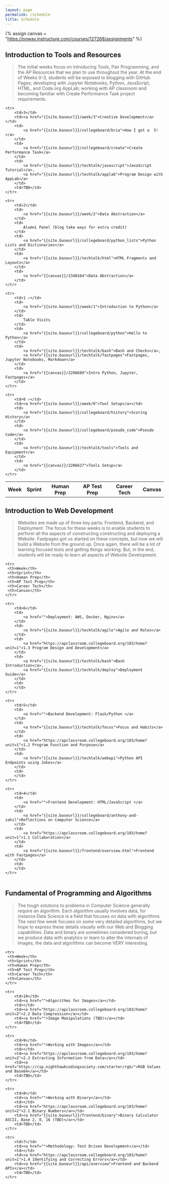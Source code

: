 ```yaml
---
layout: page
permalink: /schedule
title: Schedule
---
```


<!-- Canvas Course -->
{% assign canvas = "https://poway.instructure.com/courses/127268/assignments" %}

## Introduction to Tools and Resources
> The initial weeks focus on introducing Tools, Pair Programming, and the AP Resources that we plan to use throughout the year. At the end of Weeks 0-3, students will be exposed to blogging with GitHub Pages; developing with Jupyter Notebooks, Python, JavaScript, HTML, and Code.org AppLab; working with AP classroom and becoming familiar with Create Performance Task project requirements.

<table>
    <tr>
     <th>Week</th>
     <th>Sprint</th>
     <th>Human Prep</th>
     <th>AP Test Prep</th>
     <th>Career Tech</th>
     <th>Canvas</th>
    </tr>

    <tr>
        <td>3</td>
        <td><a href="{{site.baseurl}}/week/3">Creative Development</a></td>
        <td>
            <a href="{{site.baseurl}}/collegeboard/bria">How I got a  5!</a>
        </td>
        <td>
            <a href="{{site.baseurl}}/collegeboard/create">Create Performance Task</a>
        </td>
        <td>
            <a href="{{site.baseurl}}/techtalk/javascript">JavaScript Tutorial</a>,
            <a href="{{site.baseurl}}/techtalk/applab">Program Design with AppLab</a>
        </td>
        <td>TBD</td>
    </tr>

    <tr>
        <td>2</td>
        <td>
            <a href="{{site.baseurl}}/week/2">Data Abstraction</a>
        </td>
        <td>
            Alumni Panel (blog take ways for extra credit)
        </td>
        <td>
            <a href="{{site.baseurl}}/collegeboard/python_lists">Python Lists and Dictionaries</a>
        </td>
        <td>
            <a href="{{site.baseurl}}/techtalk/html">HTML Fragments and Layouts</a>
        </td>
        <td>
            <a href="{{canvas}}/2340164">Data Abstraction</a>
        </td>
    </tr>

    <tr>
        <td>1 ✓</td>
        <td>
            <a href="{{site.baseurl}}/week/1">Introduction to Python</a>
        </td>
        <td>
            Table Visits
        </td>
        <td>
            <a href="{{site.baseurl}}/collegeboard/python">Hello to Python</a>
        </td>
        <td>
            <a href="{{site.baseurl}}/techtalk/bash">Bash and Checks</a>,
            <a href="{{site.baseurl}}/techtalk/fastpages">Fastpages, Jupyter Notebooks, Markdown</a>     
        </td>
        <td>
            <a href="{{canvas}}/2296689">Intro Python, Jupyter, Fastpages</a>
        </td>
    </tr>
    
    <tr>
        <td>0 ✓</td>
        <td><a href="{{site.baseurl}}/week/0">Tool Setup</a></td>
        <td>
            <a href="{{site.baseurl}}/collegeboard/history">Scoring History</a>
        </td>
        <td>
            <a href="{{site.baseurl}}/collegeboard/pseudo_code">Pseudo Code</a>
        </td>
        <td>
            <a href="{{site.baseurl}}/techtalk/tools">Tools and Equipment</a>
        </td>
        <td>
            <a href="{{canvas}}/2206627">Tools Setup</a>
        </td>
    </tr>
    
</table>

## Introduction to Web Development
> Websites are made up of three key parts: Frontend, Backend, and Deployment.  The focus for these weeks is to enable students to perform all the aspects of constructing constructing and deploying a Website.  Fastpages got us started on these concepts, but now we will build a Website from the ground up.   Once again, there will be a lot of learning focused tools and getting things working.  But, in the end, students will be ready to learn all aspects of Website Development.

<table>

    <tr>
     <th>Week</th>
     <th>Sprint</th>
     <th>Human Prep</th>
     <th>AP Test Prep</th>
     <th>Career Tech</th>
     <th>Canvas</th>
    </tr>

    <tr>
        <td>6</td>
        <td>
            <a href="">Deployment: AWS, Docker, Nginx</a>
        </td>
        <td>
            <a href="{{site.baseurl}}/techtalk/agile">Agile and Roles</a>
        </td>
        <td>
            <a href="https://apclassroom.collegeboard.org/103/home?unit=1">1.3 Program Design and Development</a>
        </td>
        <td>
            <a href="{{site.baseurl}}/techtalk/bash">Bash Introduction</a>,
            <a href="{{site.baseurl}}/techtalk/deploy">Deployment Guide</a>
        </td>
        <td>
        </td>
    </tr>

    <tr>
        <td>5</td>
        <td>
            <a href="">Backend Development: Flask/Python </a>
        </td>
        <td>
            <a href="{{site.baseurl}}/techtalk/focus">Focus and Habits</a>
        </td>
        <td>
            <a href="https://apclassroom.collegeboard.org/103/home?unit=1">1.2 Program Function and Purpose</a>
        </td>
        <td>
            <a href="{{site.baseurl}}/techtalk/webapi">Python API Endpoints using Jokes</a>
        </td>
        <td>
        </td>
    </tr>

    <tr>
        <td>4</td>
        <td>
            <a href="">Frontend Development: HTML/JavaScript </a>
        </td>
        <td>
            <a href="{{site.baseurl}}/collegeboard/anthony-and-sahil">Reflections on Computer Science</a>
        </td>
        <td>
            <a href="https://apclassroom.collegeboard.org/103/home?unit=1">1.1 Collaboration</a>
        </td>
        <td>
            <a href="{{site.baseurl}}/frontend/overview.html">Frontend with Fastpages</a>
        </td>
        <td>
        </td>
    </tr>

</table>


## Fundamental of Programming and Algorithms
> The tough solutions to problems in Computer Science generally require an algorithm.  Each algorithm usually involves data, for instance Data Science is a field that focuses on data with algorithms.  The next few week focuses on some very detailed algorithms, but we hope to express these details visually with our Web and Blogging capabilities.  Data and binary are sometimes considered boring, but we produce data with analytics or learn to alter the internals of images,  the data and algorithms can become VERY interesting.

<table>

    <tr>
     <th>Week</th>
     <th>Sprint</th>
     <th>Human Prep</th>
     <th>AP Test Prep</th>
     <th>Career Tech</th>
     <th>Canvas</th>
    </tr>
    
    <tr>
        <td>10</td>
        <td><a href="">Algorithms for Images</a></td>
        <td></td>
        <td><a href="https://apclassroom.collegeboard.org/103/home?unit=2">2.2 Data Compression</a></td>
        <td><a href="">Image Manipulations (TBD)</a></td>
        <td>TBD</td>
    </tr>

    <tr>
        <td>9</td>
        <td><a href="">Working with Images</a></td>
        <td></td>
        <td><a href="https://apclassroom.collegeboard.org/103/home?unit=2">2.3 Extracting Information from Data</a></td>
        <td><a href="https://csp.nighthawkcodingsociety.com/starter/rgb/">RGB Values and Base64</a></td>
        <td>TBD</td>
    </tr>

    <tr>
        <td>8</td>
        <td><a href="">Working with Binary</a></td>
        <td></td>
        <td><a href="https://apclassroom.collegeboard.org/103/home?unit=2">2.1 Binary Numbers</a></td>
        <td><a href="{{site.baseurl}}/frontend/binary">Binary Calculator ASCII, Base 2, 8, 16 (TBD)</a></td>
        <td>TBD</td>
    </tr>

    <tr>
        <td>7</td>
        <td><a href="">Methodology: Test Driven Development</a></td>
        <td></td>
        <td><a href="https://apclassroom.collegeboard.org/103/home?unit=1">1.4 Identifying and Correcting Errors</a></td>
        <td><a href="{{site.baseurl}}/api/overview">Frontend and Backend APIs</a></td>
        <td>TBD</td>
    </tr>
</table>
    

    

